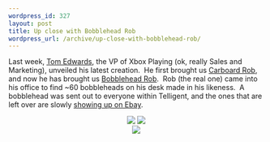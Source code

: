 ```yaml
--- 
wordpress_id: 327
layout: post
title: Up close with Bobblehead Rob
wordpress_url: /archive/up-close-with-bobblehead-rob/
---
```


<p>Last week, <a href="http://theblackfin.com/">Tom Edwards</a>, the VP of Xbox Playing (ok, really Sales and Marketing), unveiled his latest creation.&nbsp; He first brought us <a href="http://theblackfin.com/archive/2007/06/02/fun-on-a-friday-rob-howards-evil-clone.aspx">Carboard Rob</a>, and now he has brought us <a href="http://theblackfin.com/archive/2007/08/24/fun-on-a-friday-part-2-meet-bobblehead-rob.aspx">Bobblehead Rob</a>.&nbsp; Rob (the real one) came into his office to find ~60 bobbleheads on his desk made in his likeness.&nbsp; A bobblehead was sent out to everyone within Telligent, and the ones that are left over are slowly <a href="http://cgi.ebay.com/ws/eBayISAPI.dll?ViewItem&amp;item=180155140327">showing up on Ebay</a>.</p> <div align="center"><a href='http://static.flickr.com/1377/1294966801_31b3667359_b.jpg' title='Rob Howard Bobble Head 3' details='http://www.flickr.com/photos/99026274@N00/1294966801/' detailsText='Flickr page' rel='lightbox[bobblerob]'><img src='http://static.flickr.com/1377/1294966801_31b3667359_m.jpg' border='0' class=''></a> <a href='http://static.flickr.com/1023/1295839840_8b1a46f249_b.jpg' title='Rob Howard Bobble Head 2' details='http://www.flickr.com/photos/99026274@N00/1295839840/' detailsText='Flickr page' rel='lightbox[bobblerob]'><img src='http://static.flickr.com/1023/1295839840_8b1a46f249_m.jpg' border='0' class=''></a></div>  <div align="center"><a href='http://static.flickr.com/1352/1295845334_3811986770_b.jpg' title='Rob Howard Bobble Head 1' details='http://www.flickr.com/photos/99026274@N00/1295845334/' detailsText='Flickr page' rel='lightbox[bobblerob]'><img src='http://static.flickr.com/1352/1295845334_3811986770_m.jpg' border='0' class=''></a></div>
         
